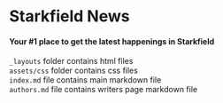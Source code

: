 # Starkfield News

#### Your #1 place to get the latest happenings in Starkfield

`_layouts` folder contains html files\
`assets/css` folder contains css files\
`index.md` file contains main markdown file\
`authors.md` file contains writers page markdown file
